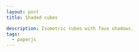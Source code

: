 ```yaml
---
layout: post
title: Shaded cubes

description: Isometric cubes with faux shadows.
tags:
  - paperjs
---
```


<script type="text/paperscript" canvas="canvas-0008">
  var columns = 12;
  var isoSize = view.size.width / columns;
  var isoWidth = isoSize * Math.sqrt(3) / 2;
  var row = 0;
  var lightFalloff = 0.0008;

  for (var y = 0; y <= view.size.height + isoSize; y += isoSize - isoSize / 4) {
    row++;
    for (var x = 0; x <= view.size.width + isoWidth; x += isoWidth) {

      var group = new Group();
      var dx = (row % 2) ? isoWidth / 2 : 0;
      var hexagon = new Path.RegularPolygon([x-dx,y], 6, isoSize / 2);
      group.addChild(hexagon);

      for (var i = 0; i < 2; i++) {
        var path = new Path();
        for (var j = 0; j < 3; j++) {
          var index = (i * 2 + j) % hexagon.segments.length;
          path.add(hexagon.segments[index].clone());
        }
        path.add(hexagon.bounds.center);
        group.addChild(path);
      }

      var color = "#b10dc9";

      group.children[0].fillColor = color;
      group.children[1].fillColor = color;
      group.children[2].fillColor = color;
      group.children[0].fillColor.brightness *= 0.75 - (y * lightFalloff);
      group.children[1].fillColor.brightness *= 1 - (y * lightFalloff);
      group.children[2].fillColor.brightness *= 0.55 - (y * lightFalloff);
    }
  }
</script>

<canvas id="canvas-0008" height="250"></canvas>
